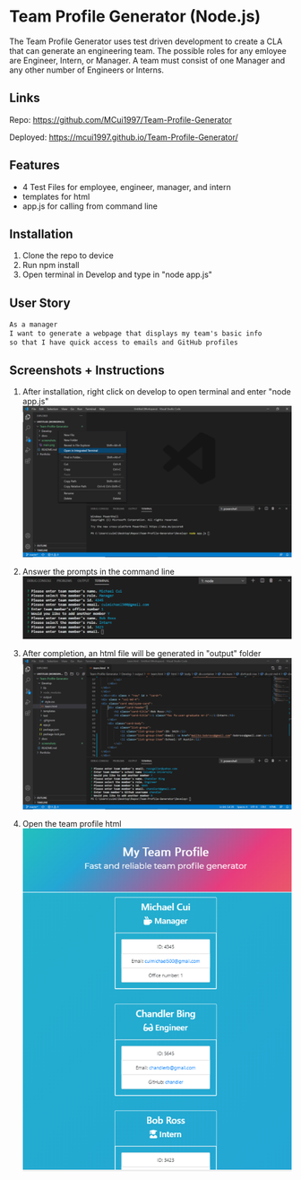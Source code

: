 # Team Profile Generator (Node.js)

The Team Profile Generator uses test driven development to create a CLA that can generate an engineering team. The possible roles for any emloyee are Engineer, Intern, or Manager. A team must consist of one Manager and any other number of Engineers or Interns. 

## Links

Repo: https://github.com/MCui1997/Team-Profile-Generator

Deployed: https://mcui1997.github.io/Team-Profile-Generator/

## Features

* 4 Test Files for employee, engineer, manager, and intern
* templates for html
* app.js for calling from command line

## Installation

1. Clone the repo to device
2. Run npm install
3. Open terminal in Develop and type in "node app.js"

## User Story
```
As a manager
I want to generate a webpage that displays my team's basic info
so that I have quick access to emails and GitHub profiles
```
## Screenshots + Instructions

1. After installation, right click on develop to open terminal and enter "node app.js"
![Alt text](/screenshots/main.png "Main")

2. Answer the prompts in the command line
![Alt text](/screenshots/prompts.PNG "Main")

3. After completion, an html file will be generated in "output" folder
![Alt text](/screenshots/html.png "Main")

4. Open the team profile html
![Alt text](/screenshots/final.PNG "Main")
